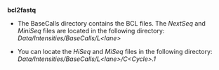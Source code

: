 **bcl2fastq**

* The BaseCalls directory contains the BCL files. The _NextSeq_ and _MiniSeq_ files are located in the following directory: 
_Data/Intensities/BaseCalls/L\<lane\>_
  
* You can locate the _HiSeq_ and _MiSeq_ files in the following directory:
_Data/Intensities/BaseCalls/L\<lane\>/C\<Cycle\>.1_
